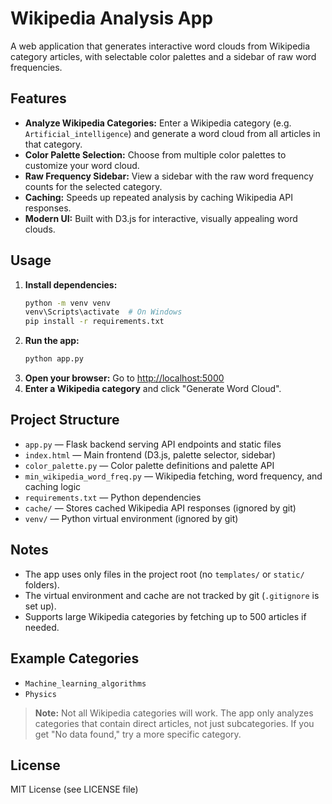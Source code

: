 # Wikipedia Analysis App

A web application that generates interactive word clouds from Wikipedia category articles, with selectable color palettes and a sidebar of raw word frequencies.

## Features
- **Analyze Wikipedia Categories:** Enter a Wikipedia category (e.g. `Artificial_intelligence`) and generate a word cloud from all articles in that category.
- **Color Palette Selection:** Choose from multiple color palettes to customize your word cloud.
- **Raw Frequency Sidebar:** View a sidebar with the raw word frequency counts for the selected category.
- **Caching:** Speeds up repeated analysis by caching Wikipedia API responses.
- **Modern UI:** Built with D3.js for interactive, visually appealing word clouds.

## Usage
1. **Install dependencies:**
   ```sh
   python -m venv venv
   venv\Scripts\activate  # On Windows
   pip install -r requirements.txt
   ```
2. **Run the app:**
   ```sh
   python app.py
   ```
3. **Open your browser:**
   Go to [http://localhost:5000](http://localhost:5000)
4. **Enter a Wikipedia category** and click "Generate Word Cloud".

## Project Structure
- `app.py` — Flask backend serving API endpoints and static files
- `index.html` — Main frontend (D3.js, palette selector, sidebar)
- `color_palette.py` — Color palette definitions and palette API
- `min_wikipedia_word_freq.py` — Wikipedia fetching, word frequency, and caching logic
- `requirements.txt` — Python dependencies
- `cache/` — Stores cached Wikipedia API responses (ignored by git)
- `venv/` — Python virtual environment (ignored by git)

## Notes
- The app uses only files in the project root (no `templates/` or `static/` folders).
- The virtual environment and cache are not tracked by git (`.gitignore` is set up).
- Supports large Wikipedia categories by fetching up to 500 articles if needed.

## Example Categories
- `Machine_learning_algorithms`
- `Physics`

> **Note:** Not all Wikipedia categories will work. The app only analyzes categories that contain direct articles, not just subcategories. If you get "No data found," try a more specific category.

## License
MIT License (see LICENSE file)
